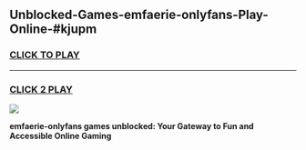 
## Unblocked-Games-emfaerie-onlyfans-Play-Online-#kjupm
<h3>
<a href="https://premium.freeplayer.one?title=emfaerie-onlyfans&ref=27F">CLICK TO PLAY</a></h3>
<hr>

<h3>
<a href="https://premium.freeplayer.one?title=emfaerie-onlyfans&ref=27F">CLICK 2 PLAY</a>
  
</h3>

<a href="https://premium.freeplayer.one?title=emfaerie-onlyfans&ref=27F"><img src="https://clearcache.store/games.png"></a>


**emfaerie-onlyfans games unblocked: Your Gateway to Fun and Accessible Online Gaming**
